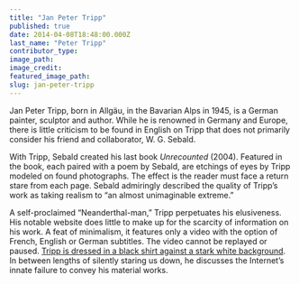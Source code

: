 ```yaml
---
title: "Jan Peter Tripp"
published: true
date: 2014-04-08T18:48:00.000Z
last_name: "Peter Tripp"
contributor_type:
image_path:
image_credit:
featured_image_path:
slug: jan-peter-tripp
---
```


Jan Peter Tripp, born in Allgäu, in the Bavarian Alps in 1945, is a German painter, sculptor and author. While he is renowned in Germany and Europe, there is little criticism to be found in English on Tripp that does not primarily consider his friend and collaborator, W. G. Sebald.

With Tripp, Sebald created his last book _Unrecounted_ (2004). Featured in the book, each paired with a poem by Sebald, are etchings of eyes by Tripp modeled on found photographs. The effect is the reader must face a return stare from each page. Sebald admiringly described the quality of Tripp’s work as taking realism to “an almost unimaginable extreme.”

A self-proclaimed “Neanderthal-man,” Tripp perpetuates his elusiveness. His notable website does little to make up for the scarcity of information on his work. A feat of minimalism, it features only a video with the option of French, English or German subtitles. The video cannot be replayed or paused. [Tripp is dressed in a black shirt against a stark white background](http://janpetertripp.com/). In between lengths of silently staring us down, he discusses the Internet’s innate failure to convey his material works.

